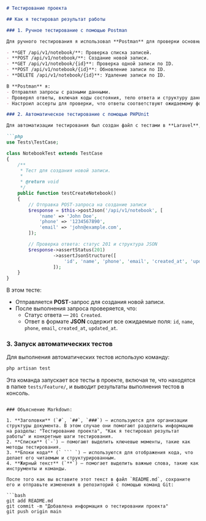 ```markdown
# Тестирование проекта

## Как я тестировал результат работы

### 1. Ручное тестирование с помощью Postman

Для ручного тестирования я использовал **Postman** для проверки основных методов API, таких как:

- **GET /api/v1/notebook/**: Проверка списка записей.
- **POST /api/v1/notebook/**: Создание новой записи.
- **GET /api/v1/notebook/{id}**: Проверка одной записи по ID.
- **POST /api/v1/notebook/{id}**: Обновление записи по ID.
- **DELETE /api/v1/notebook/{id}**: Удаление записи по ID.

В **Postman** я:
- Отправлял запросы с разными данными.
- Проверял ответы, включая коды состояния, тело ответа и структуру данных.
- Настроил ассерты для проверки, что ответы соответствуют ожидаемому формату.

### 2. Автоматическое тестирование с помощью PHPUnit

Для автоматизации тестирования был создан файл с тестами в **Laravel**, который проверяет функциональность API. Например, для создания записи я написал следующий тест:

```php
use Tests\TestCase;

class NotebookTest extends TestCase
{
    /**
     * Тест для создания новой записи.
     *
     * @return void
     */
    public function testCreateNotebook()
    {
        // Отправка POST-запроса на создание записи
        $response = $this->postJson('/api/v1/notebook', [
            'name' => 'John Doe',
            'phone' => '1234567890',
            'email' => 'john@example.com',
        ]);

        // Проверка ответа: статус 201 и структура JSON
        $response->assertStatus(201)
                 ->assertJsonStructure([
                     'id', 'name', 'phone', 'email', 'created_at', 'updated_at'
                 ]);
    }
}
```

В этом тесте:
- Отправляется **POST**-запрос для создания новой записи.
- После выполнения запроса проверяется, что:
  - Статус ответа — `201 Created`.
  - Ответ в формате **JSON** содержит все ожидаемые поля: `id`, `name`, `phone`, `email`, `created_at`, `updated_at`.

### 3. Запуск автоматических тестов

Для выполнения автоматических тестов использую команду:

```bash
php artisan test
```

Эта команда запускает все тесты в проекте, включая те, что находятся в папке `tests/Feature/`, и выводит результаты выполнения тестов в консоль.
```

### Объяснение Markdown:

1. **Заголовки** (`#`, `##`, `###`) — используются для организации структуры документа. В этом случае они помогают разделить информацию на разделы: "Тестирование проекта", "Как я тестировал результат работы" и конкретные шаги тестирования.
2. **Списки** (`-`) — помогают выделить ключевые моменты, такие как методы тестирования.
3. **Блоки кода** (` ``` `) — используются для отображения кода, что делает его читаемым и структурированным.
4. **Жирный текст** (`**`) — помогает выделить важные слова, такие как инструменты и команды.

После того как вы вставите этот текст в файл `README.md`, сохраните его и отправьте изменения в репозиторий с помощью команд Git:

```bash
git add README.md
git commit -m "Добавлена информация о тестировании проекта"
git push origin main
```
